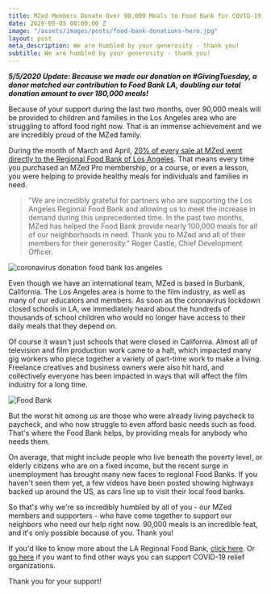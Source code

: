```yaml
---
title: MZed Members Donate Over 90,000 Meals to Food Bank for COVID-19 Relief
date: 2020-05-05 00:00:00 Z
image: "/assets/images/posts/food-bank-donations-hero.jpg"
layout: post
meta_description: We are humbled by your generosity - thank you!
subtitle: We are humbled by your generosity - thank you!
---
```


_**5/5/2020 Update: Because we made our donation on #GivingTuesday, a donor matched our contribution to Food Bank LA, doubling our total donation amount to over 180,000 meals!**_

Because of your support during the last two months, over 90,000 meals will be provided to children and families in the Los Angeles area who are struggling to afford food right now. That is an immense achievement and we are incredibly proud of the MZed family.

During the month of March and April, [20% of every sale at MZed went directly to the Regional Food Bank of Los Angeles](https://www.mzed.com/news/coronavirus-donations). That means every time you purchased an MZed Pro membership, or a course, or even a lesson, you were helping to provide healthy meals for individuals and families in need.

> "We are incredibly grateful for partners who are supporting the Los Angeles Regional Food Bank and allowing us to meet the increase in demand during this unprecedented time. In the past two months, MZed has helped the Food Bank provide nearly 100,000 meals for all of our neighborhoods in need. Thank you to MZed and all of their members for their generosity." Roger Castle, Chief Development Officer. 

![coronavirus donation food bank los angeles](https://mzed-cdn1.sfo2.cdn.digitaloceanspaces.com/images/news/lafoodbank.jpg)

Even though we have an international team, MZed is based in Burbank, California. The Los Angeles area is home to the film industry, as well as many of our educators and members. As soon as the coronavirus lockdown closed schools in LA, we immediately heard about the hundreds of thousands of school children who would no longer have access to their daily meals that they depend on.

Of course it wasn't just schools that were closed in California. Almost all of television and film production work came to a halt, which impacted many gig workers who piece together a variety of part-time work to make a living. Freelance creatives and business owners were also hit hard, and collectively everyone has been impacted in ways that will affect the film industry for a long time.

![Food Bank](https://mzed-cdn1.sfo2.cdn.digitaloceanspaces.com/images/news/coronavirus-donations.jpg)

But the worst hit among us are those who were already living paycheck to paycheck, and who now struggle to even afford basic needs such as food. That's where the Food Bank helps, by providing meals for anybody who needs them.

On average, that might include people who live beneath the poverty level, or elderly citizens who are on a fixed income, but the recent surge in unemployment has brought many new faces to regional Food Banks. If you haven't seen them yet, a few videos have been posted showing highways backed up around the US, as cars line up to visit their local food banks.

So that's why we're so incredibly humbled by all of you - our MZed members and supporters - who have come together to support our neighbors who need our help right now. 90,000 meals is an incredible feat, and it's only possible because of you. Thank you!

If you'd like to know more about the LA Regional Food Bank, [click here](http://www.lafoodbank.org). Or [go here](https://www.vanguardcharitable.org/blog/updated-support-coronavirus-covid-19-relief-efforts) if you want to find other ways you can support COVID-19 relief organizations.

Thank you for your support!